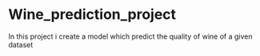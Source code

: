 # Wine_prediction_project
In this project i create a model which predict the quality of wine of a given dataset
